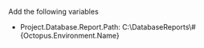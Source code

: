 Add the following variables
- Project.Database.Report.Path: C:\DatabaseReports\\#{Octopus.Environment.Name}


